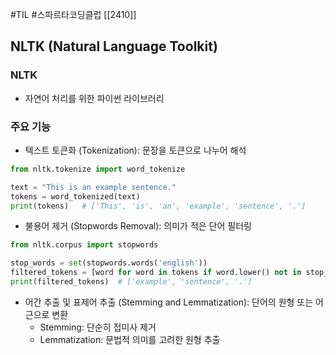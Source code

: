 #TIL #스파르타코딩클럽 [[2410]]


## NLTK (Natural Language Toolkit)
### NLTK
- 자연어 처리를 위한 파이썬 라이브러리


### 주요 기능
- 텍스트 토큰화 (Tokenization): 문장을 토큰으로 나누어 해석
```python
from nltk.tokenize import word_tokenize

text = "This is an example sentence."
tokens = word_tokenized(text)
print(tokens)   # ['This', 'is', 'an', 'example', 'sentence', '.']
```

-  불용어 제거 (Stopwords Removal): 의미가 적은 단어 필터링
```python
from nltk.corpus import stopwords

stop_words = set(stopwords.words('english'))
filtered_tokens = [word for word in tokens if word.lower() not in stop_words]
print(filtered_tokens)  # ['example', 'sentence', '.']
```

- 어간 추출 및 표제어 추출 (Stemming and Lemmatization): 단어의 원형 또는 어근으로 변환
	- Stemming: 단순히 접미사 제거
	- Lemmatization: 문법적 의미를 고려한 원형 추출

